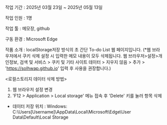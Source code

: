 작업 기간 : 2025년 03월 23일 ~ 2025년 05월 13일

작업 인원 : 1명

작업 툴 : 메모장, github

구동 환경 : Microsoft Edge

작품 소개 : localStorage저장 방식의 초 간단 To-do List 웹 페이지입니다. (*웹 브라우저에서 쿠키 삭제 설정 시 입력한 메모 내용이 모두 삭제됩니다. 웹 브라우저>설정>개인정보, 검색 및 서비스 > 쿠키 및 기타 사이트 데이터 > 지우지 않음 > 추가 > 'https://solhwap.github.io' 입력 후 사용을 권장합니다.)

<로컬스토리지 데이터 삭제 방법>
1. 웹 브라우저 설정 변경
2. 'F12 > Application > Local storage' 메뉴 접속 후 'Delete' 키를 눌러 항목 삭제



* 데이터 저장 위치 : Windows: C:\Users\[Username]\AppData\Local\Microsoft\Edge\User Data\Default\Local Storage
